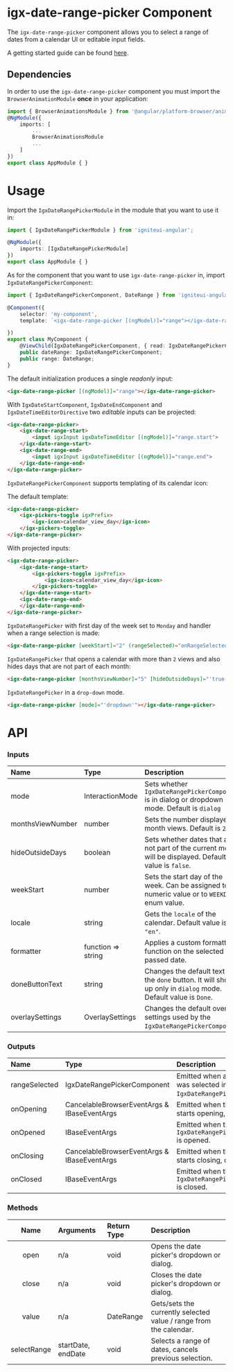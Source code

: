 # igx-date-range-picker Component

The `igx-date-range-picker` component allows you to select a range of dates from a calendar UI or editable input fields.

A getting started guide can be found [here]().

## Dependencies
In order to use the `igx-date-range-picker` component you must import the `BrowserAnimationModule` **once** in your application:
```typescript
import { BrowserAnimationsModule } from '@angular/platform-browser/animations';
@NgModule({
	imports: [
		...
        BrowserAnimationsModule
        ...
	]
})
export class AppModule { }
```

# Usage
Import the `IgxDateRangePickerModule` in the module that you want to use it in:
```typescript
import { IgxDateRangePickerModule } from 'igniteui-angular';

@NgModule({
    imports: [IgxDateRangePickerModule]
})
export class AppModule { }
```

As for the component that you want to use `igx-date-range-picker` in, import `IgxDateRangePickerComponent`:

```typescript
import { IgxDateRangePickerComponent, DateRange } from 'igniteui-angular';

@Component({
    selector: 'my-component',
    template: `<igx-date-range-picker [(ngModel)]="range"></igx-date-range-picker>`,

})
export class MyComponent {
    @ViewChild(IgxDateRangePickerComponent, { read: IgxDateRangePickerComponent })
    public dateRange: IgxDateRangePickerComponent;
    public range: DateRange;
}
```

The default initialization produces a single *readonly* input:
```html
<igx-date-range-picker [(ngModel)]="range"></igx-date-range-picker>
```

With `IgxDateStartComponent`, `IgxDateEndComponent` and `IgxDateTimeEditorDirective` two *editable* inputs can be projected:
```html
<igx-date-range-picker>
    <igx-date-range-start>
        <input igxInput igxDateTimeEditor [(ngModel)]="range.start">
    </igx-date-range-start>
    <igx-date-range-end>
        <input igxInput igxDateTimeEditor [(ngModel)]="range.end">
    </igx-date-range-end>
</igx-date-range-picker>
```

`IgxDateRangePickerComponent` supports templating of its calendar icon:

The default template:
```html
<igx-date-range-picker>
    <igx-pickers-toggle igxPrefix>
        <igx-icon>calendar_view_day</igx-icon>
    </igx-pickers-toggle>
</igx-date-range-picker>
```

With projected inputs:
```html
<igx-date-range-picker>
    <igx-date-range-start>
        <igx-pickers-toggle igxPrefix>
            <igx-icon>calendar_view_day</igx-icon>
        </igx-pickers-toggle>
    </igx-date-range-start>
    <igx-date-range-end>
    </igx-date-range-end>
</igx-date-range-picker>
```

`IgxDateRangePicker` with first day of the week set to `Monday` and handler when a range selection is made:
```html
<igx-date-range-picker [weekStart]="2" (rangeSelected)="onRangeSelected($event)"></igx-date-range-picker>
```

`IgxDateRangePicker` that opens a calendar with more than `2` views and also hides days that are not part of each month:
```html
<igx-date-range-picker [monthsViewNumber]="5" [hideOutsideDays]="'true'"></igx-date-range-picker>
```

`IgxDateRangePicker` in a `drop-down` mode.
```html
<igx-date-range-picker [mode]="'dropdown'"></igx-date-range-picker>
```


# API

### Inputs
| Name             | Type               | Description |
|:-----------------|:-------------------|:------------|
| mode             | InteractionMode    | Sets whether `IgxDateRangePickerComponent` is in dialog or dropdown mode. Default is `dialog` |
| monthsViewNumber | number             | Sets the number displayed month views. Default is `2`. |
| hideOutsideDays  | boolean            | Sets whether dates that are not part of the current month will be displayed. Default value is `false`. |
| weekStart        | number             | Sets the start day of the week. Can be assigned to a numeric value or to `WEEKDAYS` enum value. |
| locale           | string             | Gets the `locale` of the calendar. Default value is `"en"`. |
| formatter        | function => string | Applies a custom formatter function on the selected or passed date. |
| doneButtonText   | string             | Changes the default text of the `done` button. It will show up only in `dialog` mode. Default value is `Done`. |
| overlaySettings  | OverlaySettings    | Changes the default overlay settings used by the `IgxDateRangePickerComponent`. | 

### Outputs
| Name             | Type                  | Description |
|:-----------------|:----------------------|:------------|
| rangeSelected    | IgxDateRangePickerComponent | Emitted when a full range was selected in the `IgxDateRangePickerComponent`. |
| onOpening        | CancelableBrowserEventArgs & IBaseEventArgs | Emitted when the calendar starts opening, cancelable. |
| onOpened         | IBaseEventArgs        | Emitted when the `IgxDateRangePickerComponent` is opened.                    |
| onClosing        | CancelableBrowserEventArgs & IBaseEventArgs | Emitted when the calendar starts closing, cancelable. | 
| onClosed         | IBaseEventArgs        | Emitted when the `IgxDateRangePickerComponent` is closed.                    |

### Methods
| Name        | Arguments     | Return Type | Description |
|:-----------:|:--------------|:------------|:------------|
| open        | n/a           | void           | Opens the date picker's dropdown or dialog. |
| close       | n/a           | void           | Closes the date picker's dropdown or dialog. |
| value       | n/a           | DateRange      | Gets/sets the currently selected value / range from the calendar. |
| selectRange | startDate, endDate | void      | Selects a range of dates, cancels previous selection. |
